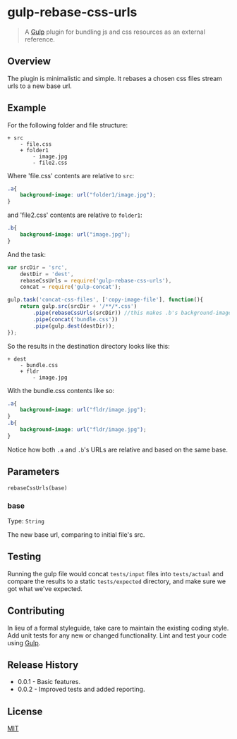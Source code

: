 # gulp-rebase-css-urls

> A [Gulp](http://gulpjs.com/) plugin for bundling js and css resources as an external reference.

## Overview

The plugin is minimalistic and simple. It rebases a chosen css files stream urls to a new base url.

## Example

For the following folder and file structure:

```
+ src
    - file.css
    + folder1
        - image.jpg
        - file2.css
```

Where 'file.css' contents are relative to `src`:

```css
.a{
    background-image: url("folder1/image.jpg");
}
```

and 'file2.css' contents are relative to `folder1`:

```css
.b{
    background-image: url("image.jpg");
}
```

And the task:

```js
var srcDir = 'src',
    destDir = 'dest',
    rebaseCssUrls = require('gulp-rebase-css-urls'),
    concat = require('gulp-concat');

gulp.task('concat-css-files', ['copy-image-file'], function(){
    return gulp.src(srcDir + '/**/*.css')
        .pipe(rebaseCssUrls(srcDir)) //this makes .b's background-image url relative to srcDir
        .pipe(concat('bundle.css'))
        .pipe(gulp.dest(destDir));
});
```

So the results in the destination directory looks like this:

```
+ dest
    - bundle.css
    + fldr
        - image.jpg
```

With the bundle.css contents like so:

```css
.a{
    background-image: url("fldr/image.jpg");
}
.b{
    background-image: url("fldr/image.jpg");
}
```

Notice how both `.a` and `.b`'s URLs are relative and based on the same base.

## Parameters

`rebaseCssUrls(base)`

### base
Type: `String`

The new base url, comparing to initial file's src.

## Testing
Running the gulp file would concat `tests/input` files into `tests/actual` and compare the results to a static `tests/expected` directory, and make sure we got what we've expected.

## Contributing
In lieu of a formal styleguide, take care to maintain the existing coding style. Add unit tests for any new or changed functionality. Lint and test your code using [Gulp](http://gulpjs.com/).

## Release History
 - 0.0.1 - Basic features.
 - 0.0.2 - Improved tests and added reporting.

## License
[MIT](https://github.com/welldone-software/gulp-bundle-file/blob/master/LICENSE)
